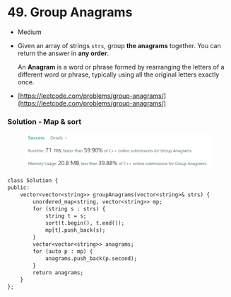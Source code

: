 # 49. Group Anagrams

* Medium
*   Given an array of strings `strs`, group **the anagrams** together. You can return the answer in **any order**.

    An **Anagram** is a word or phrase formed by rearranging the letters of a different word or phrase, typically using all the original letters exactly once.
* [https://leetcode.com/problems/group-anagrams/](https://leetcode.com/problems/group-anagrams/)

### Solution - Map & sort

<figure><img src="../.gitbook/assets/image.png" alt=""><figcaption></figcaption></figure>

```
class Solution {
public:
    vector<vector<string>> groupAnagrams(vector<string>& strs) {
        unordered_map<string, vector<string>> mp;
        for (string s : strs) {
            string t = s; 
            sort(t.begin(), t.end());
            mp[t].push_back(s);
        }
        vector<vector<string>> anagrams;
        for (auto p : mp) { 
            anagrams.push_back(p.second);
        }
        return anagrams;
    }
};
```
